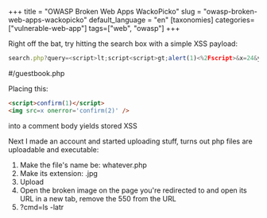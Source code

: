 +++
title = "OWASP Broken Web Apps WackoPicko"
slug = "owasp-broken-web-apps-wackopicko"
default_language = "en"
[taxonomies]
categories=["vulnerable-web-app"]
tags=["web", "owasp"]
+++

Right off the bat, try hitting the search box with a simple XSS payload:

```javascript
search.php?query=<script>lt;script<script>gt;alert(1)<%2Fscript>&x=24&y=12
```

#/guestbook.php

Placing this:

```html
<script>confirm(1)</script>
<img src=x onerror='confirm(2)' />
```

into a comment body yields stored XSS

Next I made an account and started uploading stuff, turns out php files are uploadable and executable:

1. Make the file's name be: whatever.php
2. Make its extension: .jpg
3. Upload
4. Open the broken image on the page you're redirected to and open its URL in a new tab, remove the 550 from the URL
5. ?cmd=ls -latr



